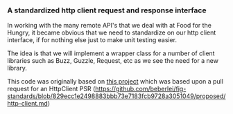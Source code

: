 ### A standardized http client request and response interface

In working with the many remote API's that we deal with at Food for the Hungry, it became obvious that we need to standardize on our http client interface, if for nothing else just to make unit testing easier.

The idea is that we will implement a wrapper class for a number of client libraries such as Buzz, Guzzle, Request, etc as we see the need for a new library.

This code was originally based on [this project](https://github.com/payment/httpclient) which was based upon a pull request for an HttpClient PSR (https://github.com/beberlei/fig-standards/blob/829ecc1e2498883bbb73e7183fcb9728a3051049/proposed/http-client.md)
